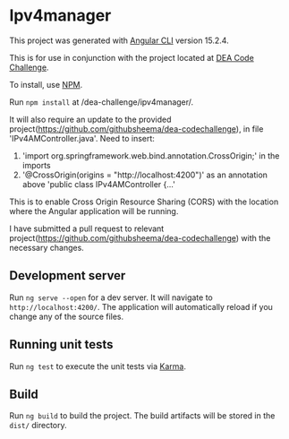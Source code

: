 # Ipv4manager

This project was generated with [Angular CLI](https://github.com/angular/angular-cli) version 15.2.4.

This is for use in conjunction with the project located at [DEA Code Challenge](https://github.com/githubsheema/dea-codechallenge).

To install, use [NPM](https://nodejs.org/en/download).

Run `npm install` at /dea-challenge/ipv4manager/.

It will also require an update to the provided project(https://github.com/githubsheema/dea-codechallenge), in file 'IPv4AMController.java'.
Need to insert:
1) 'import org.springframework.web.bind.annotation.CrossOrigin;' in the imports 
2) '@CrossOrigin(origins = "http://localhost:4200")' as an annotation above 'public class IPv4AMController {...'

This is to enable Cross Origin Resource Sharing (CORS) with the location where the Angular application will be running.

I have submitted a pull request to relevant project(https://github.com/githubsheema/dea-codechallenge) with the necessary changes.

## Development server

Run `ng serve --open` for a dev server. It will navigate to `http://localhost:4200/`. The application will automatically reload if you change any of the source files.

## Running unit tests

Run `ng test` to execute the unit tests via [Karma](https://karma-runner.github.io).

## Build

Run `ng build` to build the project. The build artifacts will be stored in the `dist/` directory.
